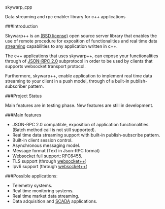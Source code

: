 skywarp_cpp

Data streaming and rpc enabler library for c++ applications

###Introduction


Skywarp++ is an [(BSD license)](http://es.wikipedia.org/wiki/Licencia_BSD) open source server library that enables the use of remote procedure for exposition of functionalities and real time data [streaming](http://en.wikipedia.org/wiki/Stream_(computing)) capabilities to any application written in c++.

The c++ applications that uses skywarp++, can expose your functionalities through of [JSON-RPC 2.0](http://www.jsonrpc.org/specification) subprotocol in order to be used by clients that supports websocket transport protocol.

Furthermore, skywarp++, enable  application to implement real time data streaming to your client in a push model, through of a built-in publish-subscriber pattern.

###Project Status

Main features are in testing phase. New features are still in development.

###Main features

* JSON-RPC 2.0 compatible, exposition of application functionalities. (Batch method call is not still supported).
* Real time data streaming support with built-in publish-subscribe pattern.
* Built-in client session control.
* Asynchronous messaging model.
* Message format (Text in Json-RPC format)
* Websocket full support: RFC6455.
* TLS support (through [websocket++](http://www.zaphoyd.com/websocketpp))
* Ipv6 support (through [websocket++](http://www.zaphoyd.com/websocketpp))

###Possible applications:

* Telemetry systems.
* Real time monitoring systems.
* Real time market data streaming.
* Data adquisition and [SCADA](http://en.wikipedia.org/wiki/SCADA) applications.
